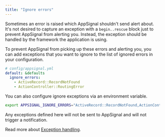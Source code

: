 ```yaml
---
title: "Ignore errors"
---
```


Sometimes an error is raised which AppSignal shouldn't send alert about. It's
not desired to capture an exception with a `begin..rescue` block just to
prevent AppSignal from alerting you. Instead, the exception should be handled
by the framework the application is using.

To prevent AppSignal from picking up these errors and alerting you, you can add
exceptions that you want to ignore to the list of ignored errors in your
configuration.

```yaml
# config/appsignal.yml
default: &defaults
  ignore_errors:
    - ActiveRecord::RecordNotFound
    - ActionController::RoutingError
```

You can also configure ignore exceptions via an environment variable.

```bash
export APPSIGNAL_IGNORE_ERRORS="ActiveRecord::RecordNotFound,ActionController::RoutingError"
```

Any exceptions defined here will not be sent to AppSignal and will not trigger
a notification.

Read more about [Exception
handling](/ruby/instrumentation/exception-handling.html).

